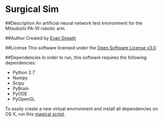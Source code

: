 Surgical Sim
============

##Description
An artificial neural network test environment for the Mitsubishi PA-10 robotic arm.

##Author
Created by [Evan Sneath](http://github.com/evansneath)

##License
This software licensed under the
[Open Software License v3.0](http://www.opensource.org/licenses/OSL-3.0).

##Dependencies
In order to run, this software requires the following dependencies:

* Python 2.7
* Numpy
* Scipy
* PyBrain
* PyODE
* PyOpenGL

To easily create a new virtual environment and install all dependencies on OS X,
run this [magical script](https://gist.github.com/evansneath/5678215).
